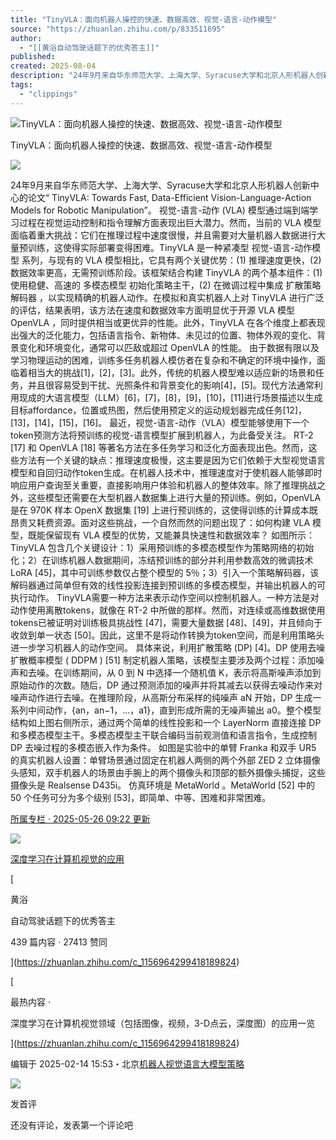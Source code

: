 ```yaml
---
title: "TinyVLA：面向机器人操控的快速、数据高效、视觉-语言-动作模型"
source: "https://zhuanlan.zhihu.com/p/833511695"
author:
  - "[[黄浴​​自动驾驶话题下的优秀答主]]"
published:
created: 2025-08-04
description: "24年9月来自华东师范大学、上海大学、Syracuse大学和北京人形机器人创新中心的论文“TinyVLA: Towards Fast, Data-Efficient Vision-Language-Action Models for Robotic Manipulation”。 视觉-语言-动作 (VLA) …"
tags:
  - "clippings"
---
```

![TinyVLA：面向机器人操控的快速、数据高效、视觉-语言-动作模型](https://picx.zhimg.com/70/v2-f83ed49f58b96ca50a393d9c10cc41c9_1440w.avis?source=172ae18b&biz_tag=Post)

TinyVLA：面向机器人操控的快速、数据高效、视觉-语言-动作模型

![](https://pic4.zhimg.com/v2-0e4d36864d132d3ddc2124b04350648f_1440w.jpg)

24年9月来自华东师范大学、上海大学、Syracuse大学和北京人形机器人创新中心的论文“ TinyVLA: Towards Fast, Data-Efficient Vision-Language-Action Models for Robotic Manipulation”。 视觉-语言-动作 (VLA) 模型通过端到端学习过程在视觉运动控制和指令理解方面表现出巨大潜力。然而，当前的 VLA 模型面临着重大挑战：它们在推理过程中速度很慢，并且需要对大量机器人数据进行大量预训练，这使得实际部署变得困难。TinyVLA 是一种紧凑型 视觉-语言-动作模型 系列，与现有的 VLA 模型相比，它具有两个关键优势：(1) 推理速度更快，(2) 数据效率更高，无需预训练阶段。该框架结合构建 TinyVLA 的两个基本组件：(1) 使用稳健、高速的 多模态模型 初始化策略主干，(2) 在微调过程中集成 扩散策略解码器 ，以实现精确的机器人动作。在模拟和真实机器人上对 TinyVLA 进行广泛的评估，结果表明，该方法在速度和数据效率方面明显优于开源 VLA 模型 OpenVLA ，同时提供相当或更优异的性能。此外，TinyVLA 在各个维度上都表现出强大的泛化能力，包括语言指令、新物体、未见过的位置、物体外观的变化、背景变化和环境变化，通常可以匹敌或超过 OpenVLA 的性能。 由于数据有限以及学习物理运动的困难，训练多任务机器人模仿者在复杂和不确定的环境中操作，面临着相当大的挑战\[1\]，\[2\]，\[3\]。此外，传统的机器人模型难以适应新的场景和任务，并且很容易受到干扰、光照条件和背景变化的影响\[4\]，\[5\]。现代方法通常利用现成的大语言模型（LLM）\[6\]，\[7\]，\[8\]，\[9\]，\[10\]，\[11\]进行场景描述以生成目标affordance，位置或热图，然后使用预定义的运动规划器完成任务\[12\]，\[13\]，\[14\]，\[15\]，\[16\]。 最近，视觉-语言-动作（VLA）模型能够使用下一个token预测方法将预训练的视觉-语言模型扩展到机器人，为此备受关注。 RT-2 \[17\] 和 OpenVLA \[18\] 等著名方法在多任务学习和泛化方面表现出色。然而，这些方法有一个关键的缺点：推理速度极慢，这主要是因为它们依赖于大型视觉语言模型和自回归动作token生成。在机器人技术中，推理速度对于使机器人能够即时响应用户查询至关重要，直接影响用户体验和机器人的整体效率。除了推理挑战之外，这些模型还需要在大型机器人数据集上进行大量的预训练。例如，OpenVLA 是在 970K 样本 OpenX 数据集 \[19\] 上进行预训练的，这使得训练的计算成本既昂贵又耗费资源。面对这些挑战，一个自然而然的问题出现了：如何构建 VLA 模型，既能保留现有 VLA 模型的优势，又能兼具快速性和数据效率？ 如图所示：TinyVLA 包含几个关键设计：1）采用预训练的多模态模型作为策略网络的初始化；2）在训练机器人数据期间，冻结预训练的部分并利用参数高效的微调技术 LoRA \[45\]，其中可训练参数仅占整个模型的 5％；3）引入一个策略解码器，该解码器通过简单但有效的线性投影连接到预训练的多模态模型，并输出机器人的可执行动作。 TinyVLA需要一种方法来表示动作空间以控制机器人。一种方法是对动作使用离散tokens，就像在 RT-2 中所做的那样。然而，对连续或高维数据使用tokens已被证明对训练极具挑战性 \[47\]，需要大量数据 \[48\]、\[49\]，并且倾向于收敛到单一状态 \[50\]。因此，这里不是将动作转换为token空间，而是利用策略头进一步学习机器人的动作空间。 具体来说，利用扩散策略 (DP) \[4\]。DP 使用去噪扩散概率模型 ( DDPM ) \[51\] 制定机器人策略，该模型主要涉及两个过程：添加噪声和去噪。在训练期间，从 0 到 N 中选择一个随机值 K，表示将高斯噪声添加到原始动作的次数。随后，DP 通过预测添加的噪声并将其减去以获得去噪动作来对噪声动作进行去噪。在推理阶段，从高斯分布采样的纯噪声 aN 开始，DP 生成一系列中间动作，{an，an−1，...，a1}，直到形成所需的无噪声输出 a0。整个模型结构如上图右侧所示，通过两个简单的线性投影和一个 LayerNorm 直接连接 DP 和多模态模型主干。多模态模型主干联合编码当前观测值和语言指令，生成控制 DP 去噪过程的多模态嵌入作为条件。 如图是实验中的单臂 Franka 和双手 UR5 的真实机器人设置：单臂场景通过固定在机器人两侧的两个外部 ZED 2 立体摄像头感知，双手机器人的场景由手腕上的两个摄像头和顶部的额外摄像头捕捉，这些摄像头是 Realsense D435i。 仿真环境是 MetaWorld 。MetaWorld \[52\] 中的 50 个任务可分为多个级别 \[53\]，即简单、中等、困难和非常困难。

[所属专栏 · 2025-05-26 09:22 更新](https://zhuanlan.zhihu.com/c_1156964299418189824)

[![](https://pic1.zhimg.com/v2-2f2f2cb9ba032c40fb8fccf86db5ae76_720w.jpg?source=172ae18b)](https://zhuanlan.zhihu.com/c_1156964299418189824)

[深度学习在计算机视觉的应用](https://zhuanlan.zhihu.com/c_1156964299418189824)

[

黄浴

自动驾驶话题下的优秀答主

439 篇内容 · 27413 赞同

](https://zhuanlan.zhihu.com/c_1156964299418189824)

[

最热内容 ·

深度学习在计算机视觉领域（包括图像，视频，3-D点云，深度图）的应用一览

](https://zhuanlan.zhihu.com/c_1156964299418189824)

编辑于 2025-02-14 15:53・北京[机器人](https://www.zhihu.com/topic/19551273)[视觉语言大模型](https://www.zhihu.com/topic/28271953)[策略](https://www.zhihu.com/topic/19599901)

![](https://picx.zhimg.com/v2-862d6f4f2ab5c651614aadf3721c7c9e_l.jpg?source=32738c0c&needBackground=1)

发首评

还没有评论，发表第一个评论吧